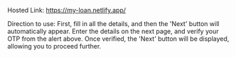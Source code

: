  Hosted Link: https://my-loan.netlify.app/

Direction to use: First, fill in all the details, and then the 'Next' button will automatically appear. Enter the details on the next page, and verify your OTP from the alert above. Once verified, the 'Next' button will be displayed, allowing you to proceed further. 

